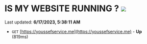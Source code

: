 # IS MY WEBSITE RUNNING ? [![](https://img.shields.io/static/v1?label=Sponsor&message=%E2%9D%A4&logo=GitHub&color=%23fe8e86)](https://github.com/sponsors/<username>)

Last updated: **6/17/2023, 5:38:11 AM**

- `GET` [https://youssefservice.me](https://youssefservice.me) - **Up** (819ms)
